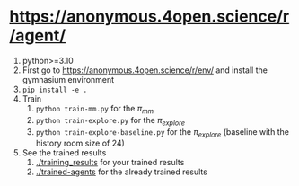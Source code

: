 # https://anonymous.4open.science/r/agent/

1. python>=3.10
2. First go to https://anonymous.4open.science/r/env/ and install the gymnasium environment
3. `pip install -e .`
4. Train
   1. `python train-mm.py` for the $\pi_{mm}$
   2. `python train-explore.py` for the $\pi_{explore}$
   3. `python train-explore-baseline.py` for the $\pi_{explore}$ (baseline with the history room size of 24)
5. See the trained results
   1. [./training_results](./training_results) for your trained results
   2. [./trained-agents](./trained-agents) for the already trained results